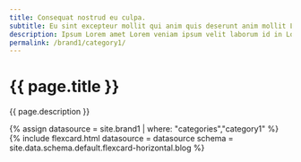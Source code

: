 ```yaml
---
title: Consequat nostrud eu culpa.
subtitle: Eu sint excepteur mollit qui anim quis deserunt anim mollit Lorem et.
description: Ipsum Lorem amet Lorem veniam ipsum velit laborum id in Lorem reprehenderit occaecat.Ut incididunt fugiat commodo est adipisicing quis duis excepteur ad dolor duis labore esse ullamco.
permalink: /brand1/category1/
---
```

<!--v1.2.135 pages/collections/documents.md-->
# {{ page.title }} 

{{ page.description }}

{% assign datasource = site.brand1 | where: "categories","category1" %}
{% include flexcard.html datasource = datasource schema = site.data.schema.default.flexcard-horizontal.blog %}
